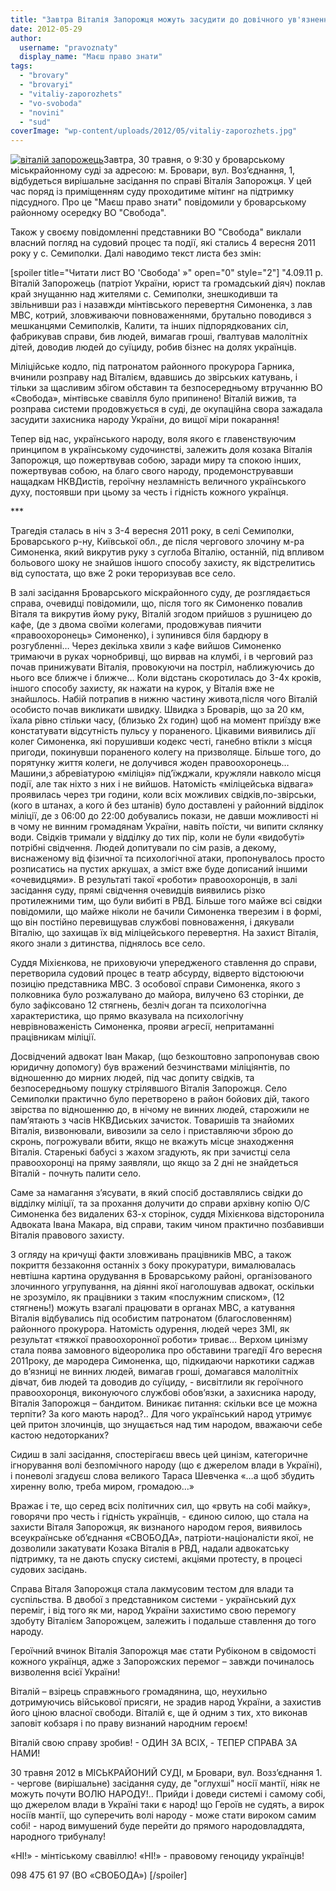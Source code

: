 ```yaml
---
title: "Завтра Віталія Запорожця можуть засудити до довічного ув'язнення"
date: 2012-05-29
author: 
  username: "pravoznaty"
  display_name: "Маєш право знати"
tags: 
  - "brovary"
  - "brovaryi"
  - "vitaliy-zaporozhets"
  - "vo-svoboda"
  - "novini"
  - "sud"
coverImage: "wp-content/uploads/2012/05/vitaliy-zaporozhets.jpg"
---
```


[![](https://mpz.brovary.org/wp-content/uploads/2012/05/vitaliy-zaporozhets.jpg "віталій запорожець")](https://mpz.brovary.org/wp-content/uploads/2012/05/vitaliy-zaporozhets.jpg)Завтра, 30 травня, о 9:30 у броварському міськрайонному суді за адресою: м. Бровари, вул. Воз’єднання, 1, відбудеться вирішальне засідання по справі Віталія Запорожця. У цей час поряд із приміщенням суду проходитиме мітинг на підтримку підсудного. Про це "Маєш право знати" повідомили у броварському районному осередку ВО "Свобода".

Також у своєму повідомленні представники ВО "Свобода" виклали власний погляд на судовий процес та події, які стались 4 вересня 2011 року у с. Семиполки. Далі наводимо текст листа без змін:

\[spoiler title="Читати лист ВО 'Свобода' »" open="0" style="2"\] "4.09.11 р. Віталій Запорожець (патріот України, юрист та громадський діяч) поклав край знущанню над жителями с. Семиполки, знешкодивши та звільнивши раз і назавжди мінтівського перевертня Симоненка, з лав МВС, котрий, зловживаючи повноваженнями, брутально поводився з мешканцями Семиполків, Калити, та інших підпорядкованих сіл, фабрикував справи, бив людей, вимагав гроші, ґвалтував малолітніх дітей, доводив людей до суїциду, робив бізнес на долях українців.

Міліційське кодло, під патронатом районного прокурора Гарника, вчинили розправу над Віталієм, вдавшись до звірських катувань, і тільки за щасливим збігом обставин та безпосередньому втручанню ВО «Свобода», мінтівське свавілля було припинено! Віталій вижив, та розправа системи продовжується в суді, де окупаційна свора зажадала засудити захисника народу України, до вищої міри покарання!

Тепер від нас, українського народу, воля якого є главенствуючим принципом в українському судочинстві, залежить доля козака Віталія Запорожця, що пожертвував собою, заради миру та спокою інших, пожертвував собою, на благо свого народу, продемонструвавши нащадкам НКВДистів, героїчну незламність величного українського духу, постоявши при цьому за честь і гідність кожного українця.

\*\*\*

Трагедія сталась в ніч з 3-4 вересня 2011 року, в селі Семиполки, Броварського р-ну, Київської обл., де після чергового злочину м-ра Симоненка, який викрутив руку з суглоба Віталію, останній, під впливом больового шоку не знайшов іншого способу захисту, як відстрелитись від супостата, що вже 2 роки тероризував все село.

В залі засідання Броварського міскрайонного суду, де розглядається справа, очевидці повідомили, що, після того як Симоненко повалив Віталя та викрутив йому руку, Віталій згодом прийшов з рушницею до кафе, (де з двома своїми колегами, продовжував пиячити «правоохоронець» Симоненко), і зупинився біля бардюру в розгубленні… Через декілька хвили з кафе вийшов Симоненко тримаючи в руках чорнобривці, що вирвав на клумбі, і в черговий раз почав принижувати Віталія, провокуючи на постріл, наближуючись до нього все ближче і ближче… Коли відстань скоротилась до 3-4х кроків, іншого способу захисту, як нажати на курок, у Віталія вже не знайшлось. Набій потрапив в нижню частину живота,після чого Віталій особисто почав викликати швидку. Швидка з Броварів, що за 20 км, їхала рівно стільки часу, (близько 2х годин) щоб на момент приїзду вже констатувати відсутність пульсу у пораненого. Цікавими виявились дії колег Симоненка, які порушивши кодекс честі, ганебно втікли з місця пригоди, покинувши пораненого колегу на призволяще. Більше того, до порятунку життя колеги, не долучився жоден правоохоронець… Машини,з абревіатурою «міліція» під’їжджали, кружляли навколо місця події, але так ніхто з них і не вийшов. Натомість «міліцейська відвага» проявилась через три години, коли всіх можливих свідків,по-звірськи, (кого в штанах, а кого й без штанів) було доставлені у районний відділок міліції, де з 06:00 до 22:00 добувались покази, не давши можливості ні в чому не винним громадянам України, навіть поїсти, чи випити склянку води. Свідків тримали у відділку до тих пір, коли не були «видобуті» потрібні свідчення. Людей допитували по сім разів, а декому, виснаженому від фізичної та психологічної атаки, пропонувалось просто розписатись на пустих аркушах, а зміст вже буде дописаний іншими «очевидцями». В результаті такої «роботи» правоохоронців, в залі засідання суду, прямі свідчення очевидців виявились різко протилежними тим, що були вибиті в РВД. Більше того майже всі свідки повідомили, що майже ніколи не бачили Симоненка тверезим і в формі, що він постійно перевищував службові повноваження, і дякували Віталію, що захищав їх від міліцейського перевертня. На захист Віталія, якого знали з дитинства, піднялось все село.

Суддя Міхієнкова, не приховуючи упередженого ставлення до справи, перетворила судовий процес в театр абсурду, відверто відстоюючи позицію представника МВС. З особової справи Симоненка, якого з полковника було розжалувано до майора, вилучено 63 сторінки, де було зафіксовано 12 стягнень, безліч доган та психологічна характеристика, що прямо вказувала на психологічну неврівноваженість Симоненка, прояви агресії, непритаманні працівникам міліції.

Досвідчений адвокат Іван Макар, (що безкоштовно запропонував свою юридичну допомогу) був вражений безчинствами міліціянтів, по відношенню до мирних людей, під час допиту свідків, та безпосередньому пошуку стрілявшого Віталія Запорожця. Село Семиполки практично було перетворено в район бойових дій, такого звірства по відношенню до, в нічому не винних людей, старожили не пам’ятають з часів НКВДиських зачисток. Товаришів та знайомих Віталія, визвонювали, вивозили за село і приставляючи зброю до скронь, погрожували вбити, якщо не вкажуть місце знаходження Віталія. Старенькі бабусі з жахом згадують, як при зачистці села правоохоронці на пряму заявляли, що якщо за 2 дні не знайдеться Віталій - почнуть палити село.

Саме за намагання з’ясувати, в який спосіб доставлялись свідки до відділку міліції, та за прохання долучити до справи архівну копію О/С Симоненка без видалених 63-х сторінок, суддя Міхієнкова відсторонила Адвоката Івана Макара, від справи, таким чином практично позбавивши Віталія правового захисту.

З огляду на кричущі факти зловживань працівників МВС, а також покриття беззаконня останніх з боку прокуратури, вималювалась невтішна картина орудування в Броварському районі, організованого злочинного угрупування, на діянні якої наголошував адвокат, оскільки не зрозуміло, як працівники з таким «послужним списком», (12 стягнень!) можуть взагалі працювати в органах МВС, а катування Віталія відбувались під особистим патронатом (благословенням) районного прокурора. Натомість одурення, людей через ЗМІ, як результат «тяжкої правоохоронної роботи» триває… Верхом цинізму стала поява замовного відеоролика про обставини трагедії 4го вересня 2011року, де мародера Симоненка, що, підкидаючи наркотики саджав до в’язниці не винних людей, вимагав гроші, домагався малолітніх дівчат, бив людей та доводив до суїциду, - висвітлили як героїчного правоохоронця, виконуючого службові обов’язки, а захисника народу, Віталія Запорожця – бандитом. Виникає питання: скільки все це можна терпіти? За кого мають народ?.. Для чого український народ утримує цей притон злочинців, що знущається над тим народом, вважаючи себе кастою недоторканих?

Сидиш в залі засідання, спостерігаєш ввесь цей цинізм, категоричне ігнорування волі безпомічного народу (що є джерелом влади в Україні), і поневолі згадуєш слова великого Тараса Шевченка «…а щоб збудить хиренну волю, треба миром, громадою…»

Вражає і те, що серед всіх політичних сил, що «рвуть на собі майку», говорячи про честь і гідність українців, - єдиною силою, що стала на захисти Віталя Запорожця, як визнаного народом героя, виявилось всеукраїнське об’єднання «СВОБОДА», патріоти-націоналісти якої, не дозволили закатувати Козака Віталія в РВД, надали адвокатську підтримку, та не дають спуску системі, акціями протесту, в процесі судових засідань.

Справа Віталя Запорожця стала лакмусовим тестом для влади та суспільства. В двобої з представником системи - український дух переміг, і від того як ми, народ України захистимо свою перемогу здобуту Віталієм Запорожцем, залежить і подальше ставлення до того народу.

Героїчний вчинок Віталія Запорожця має стати Рубіконом в свідомості кожного українця, адже з Запорожских перемог – завжди починалось визволення всієї України!

Віталій – взірець справжнього громадянина, що, неухильно дотримуючись військової присяги, не зрадив народ України, а захистив його ціною власної свободи. Віталій є, ще й одним з тих, хто виконав заповіт кобзаря і по праву визнаний народним героєм!

Віталій свою справу зробив! - ОДИН ЗА ВСІХ, - ТЕПЕР СПРАВА ЗА НАМИ!

30 травня 2012 в МІСЬКРАЙОНИЙ СУДІ, м Бровари, вул. Возз’єднання 1. - чергове (вирішальне) засідання суду, де "оглухші" носії мантії, ніяк не можуть почути ВОЛЮ НАРОДУ!.. Прийди і доведи системі і самому собі, що джерелом влади в Україні таки є народ! що Героїв не судять, а вирок носіїв мантії, що суперечить волі народу - може стати вироком самим собі! - народ вимушений буде перейти до прямого народовладдята, народного трибуналу!

«НІ!» - мінтіському свавіллю! «НІ!» - правовому геноциду українців!

098 475 61 97 (ВО «СВОБОДА») \[/spoiler\]
